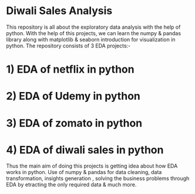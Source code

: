 # Diwali Sales Analysis
This repository is all about the exploratory data analysis with the help of python.
With the help of this projects, we can learn the numpy & pandas library along with matplotlib & seaborn introduction for visualization in python.
The repository consists of 3 EDA projects:-
# 1) EDA of netflix in python
# 2) EDA of Udemy in python 
# 3) EDA of zomato in python
# 4) EDA of diwali sales in python
Thus the main aim of doing this projects is getting idea about how EDA works in python. Use of numpy & pandas for data cleaning, data transformation, insights generation , solving the business problems through EDA by etracting the only required data & much more.
